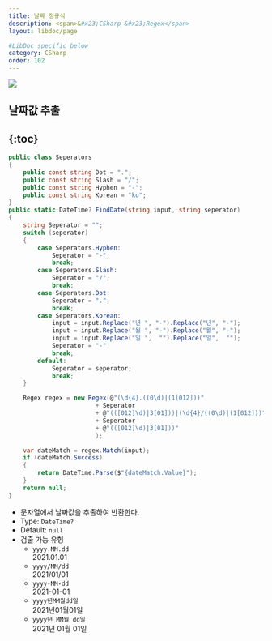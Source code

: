 ```yaml
---
title: 날짜 정규식
description: <span>&#x23;CSharp &#x23;Regex</span>
layout: libdoc/page

#LibDoc specific below
category: CSharp
order: 102
---
```


![](https://img.shields.io/badge/C%23-512BD4?style=flat&logo=csharp&logoColor=white)

## 날짜값 추출
{:toc}
---
```csharp
public class Seperators
{
    public const string Dot = ".";
    public const string Slash = "/";
    public const string Hyphen = "-";
    public const string Korean = "ko";
}
public static DateTime? FindDate(string input, string seperator)
{
    string Seperator = "";
    switch (seperator)
    {
        case Seperators.Hyphen:
            Seperator = "-";
            break;
        case Seperators.Slash:
            Seperator = "/";
            break;
        case Seperators.Dot:
            Seperator = ".";
            break;
        case Seperators.Korean:
            input = input.Replace("년 ", "-").Replace("년", "-");
            input = input.Replace("월 ", "-").Replace("월", "-");
            input = input.Replace("일 ",  "").Replace("일",  "");
            Seperator = "-";
            break;
        default:
            Seperator = seperator;
            break;
    }

    Regex regex = new Regex(@"(\d{4}.((0\d)|(1[012]))"
                        + Seperator
                        + @"(([012]\d)|3[01]))|(\d{4}/((0\d)|(1[012]))"
                        + Seperator
                        + @"(([012]\d)|3[01]))"
                        );

    var dateMatch = regex.Match(input);
    if (dateMatch.Success)
    {
        return DateTime.Parse($"{dateMatch.Value}");
    }
    return null;
}
```
* 문자열에서 날짜값을 추출하여 반환한다.
* Type: `DateTime?`
* Default: `null`
* 검출 가능 유형
  * `yyyy.MM.dd`<br/>2021.01.01
  * `yyyy/MM/dd`<br/>2021/01/01
  * `yyyy-MM-dd`<br/>2021-01-01
  * `yyyy년MM월dd일`<br/>2021년01월01일
  * `yyyy년 MM월 dd일`<br/>2021년 01월 01일